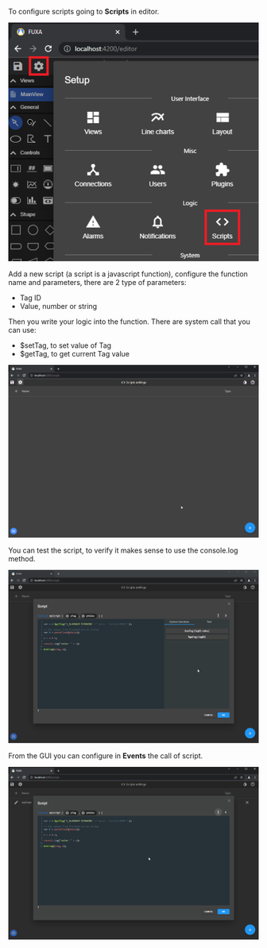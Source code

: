 To configure scripts going to **Scripts** in editor.

![](images/setup-scripts.png)

Add a new script (a script is a javascript function), configure the function name and parameters, there are 2 type of parameters:
 - Tag ID
 - Value, number or string

Then you write your logic into the function. There are system call that you can use:
 - $setTag, to set value of Tag
 - $getTag, to get current Tag value

![](images/fuxa-script.gif)

You can test the script, to verify it makes sense to use the console.log method.

![](images/fuxa-script1.gif)

From the GUI you can configure in **Events** the call of script.

![](images/fuxa-script2.gif)